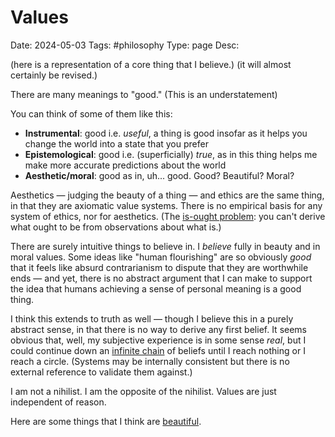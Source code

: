 # Values 
Date: 2024-05-03
Tags: #philosophy
Type: page
Desc: 

(here is a representation of a core thing that I believe.)
(it will almost certainly be revised.) 

There are many meanings to "good." (This is an understatement) 

You can think of some of them like this: 
- **Instrumental**: good i.e. *useful*, a thing is good insofar as it helps you change the world into a state that you prefer
- **Epistemological**: good i.e. (superficially) *true*, as in this thing helps me make more accurate predictions about the world
- **Aesthetic/moral**: good as in, uh... good. Good? Beautiful? Moral?

Aesthetics — judging the beauty of a thing — and ethics are the same thing, in that they are axiomatic value systems. There is no empirical basis for any system of ethics, nor for aesthetics. (The [is-ought problem](https://en.wikipedia.org/wiki/Is%E2%80%93ought_problem): you can't derive what ought to be from observations about what is.) 

There are surely intuitive things to believe in. I *believe* fully in beauty and in moral values. Some ideas like "human flourishing" are so obviously *good* that it feels like absurd contrarianism to dispute that they are worthwhile ends — and yet, there is no abstract argument that I can make to support the idea that humans achieving a sense of personal meaning is a good thing.

I think this extends to truth as well — though I believe this in a purely abstract sense, in that there is no way to derive any first belief. It seems obvious that, well, my subjective experience is in some sense *real*, but I could continue down an [infinite chain](/regress) of beliefs until I reach nothing or I reach a circle. (Systems may be internally consistent but there is no external reference to validate them against.)

I am not a nihilist. I am the opposite of the nihilist. Values are just independent of reason.

Here are some things that I think are [beautiful](/aesthetics).